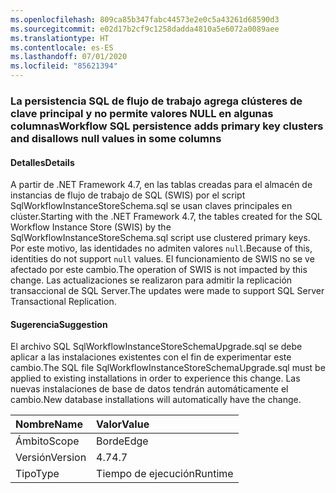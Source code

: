 ```yaml
---
ms.openlocfilehash: 809ca85b347fabc44573e2e0c5a43261d68590d3
ms.sourcegitcommit: e02d17b2cf9c1258dadda4810a5e6072a0089aee
ms.translationtype: HT
ms.contentlocale: es-ES
ms.lasthandoff: 07/01/2020
ms.locfileid: "85621394"
---
```

### <a name="workflow-sql-persistence-adds-primary-key-clusters-and-disallows-null-values-in-some-columns"></a><span data-ttu-id="3d9f4-101">La persistencia SQL de flujo de trabajo agrega clústeres de clave principal y no permite valores NULL en algunas columnas</span><span class="sxs-lookup"><span data-stu-id="3d9f4-101">Workflow SQL persistence adds primary key clusters and disallows null values in some columns</span></span>

#### <a name="details"></a><span data-ttu-id="3d9f4-102">Detalles</span><span class="sxs-lookup"><span data-stu-id="3d9f4-102">Details</span></span>

<span data-ttu-id="3d9f4-103">A partir de .NET Framework 4.7, en las tablas creadas para el almacén de instancias de flujo de trabajo de SQL (SWIS) por el script SqlWorkflowInstanceStoreSchema.sql se usan claves principales en clúster.</span><span class="sxs-lookup"><span data-stu-id="3d9f4-103">Starting with the .NET Framework 4.7, the tables created for the SQL Workflow Instance Store (SWIS) by the SqlWorkflowInstanceStoreSchema.sql script use clustered primary keys.</span></span> <span data-ttu-id="3d9f4-104">Por este motivo, las identidades no admiten valores <code>null</code>.</span><span class="sxs-lookup"><span data-stu-id="3d9f4-104">Because of this, identities do not support <code>null</code> values.</span></span> <span data-ttu-id="3d9f4-105">El funcionamiento de SWIS no se ve afectado por este cambio.</span><span class="sxs-lookup"><span data-stu-id="3d9f4-105">The operation of SWIS is not impacted by this change.</span></span> <span data-ttu-id="3d9f4-106">Las actualizaciones se realizaron para admitir la replicación transaccional de SQL Server.</span><span class="sxs-lookup"><span data-stu-id="3d9f4-106">The updates were made to support SQL Server Transactional Replication.</span></span>

#### <a name="suggestion"></a><span data-ttu-id="3d9f4-107">Sugerencia</span><span class="sxs-lookup"><span data-stu-id="3d9f4-107">Suggestion</span></span>

<span data-ttu-id="3d9f4-108">El archivo SQL SqlWorkflowInstanceStoreSchemaUpgrade.sql se debe aplicar a las instalaciones existentes con el fin de experimentar este cambio.</span><span class="sxs-lookup"><span data-stu-id="3d9f4-108">The SQL file SqlWorkflowInstanceStoreSchemaUpgrade.sql must be applied to existing installations in order to experience this change.</span></span> <span data-ttu-id="3d9f4-109">Las nuevas instalaciones de base de datos tendrán automáticamente el cambio.</span><span class="sxs-lookup"><span data-stu-id="3d9f4-109">New database installations will automatically have the change.</span></span>

| <span data-ttu-id="3d9f4-110">Nombre</span><span class="sxs-lookup"><span data-stu-id="3d9f4-110">Name</span></span>    | <span data-ttu-id="3d9f4-111">Valor</span><span class="sxs-lookup"><span data-stu-id="3d9f4-111">Value</span></span>       |
|:--------|:------------|
| <span data-ttu-id="3d9f4-112">Ámbito</span><span class="sxs-lookup"><span data-stu-id="3d9f4-112">Scope</span></span>   |<span data-ttu-id="3d9f4-113">Borde</span><span class="sxs-lookup"><span data-stu-id="3d9f4-113">Edge</span></span>|
|<span data-ttu-id="3d9f4-114">Versión</span><span class="sxs-lookup"><span data-stu-id="3d9f4-114">Version</span></span>|<span data-ttu-id="3d9f4-115">4.7</span><span class="sxs-lookup"><span data-stu-id="3d9f4-115">4.7</span></span>|
|<span data-ttu-id="3d9f4-116">Tipo</span><span class="sxs-lookup"><span data-stu-id="3d9f4-116">Type</span></span>|<span data-ttu-id="3d9f4-117">Tiempo de ejecución</span><span class="sxs-lookup"><span data-stu-id="3d9f4-117">Runtime</span></span>|
